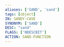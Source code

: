 ```yaml
---
aliases: ['SAND', 'sand']
tags: [object]
IN: SANDY-CAVE
SYNONYM: ['SAND']
DESC: "sand"
FLAGS: ['NDESCBIT']
ACTION: SAND-FUNCTION
---
```

